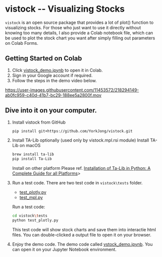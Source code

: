 # vistock -- Visualizing Stocks
`vistock` is an open source package that provides a lot of plot() function to visualizing stocks. For those who just want to use it directly without knowing too many details, I also provide a Colab notebook file, which can be used to plot the stock chart you want after simply filling out parameters on Colab Forms.

## Getting Started on Colab

1. Click [vistock_demo.ipynb](https://colab.research.google.com/github/YorkJong/vistock/blob/main/examples/vistock_demo.ipynb) to open it in Colab.
2. Sign in your Google account if required.
3. Follow the steps in the demo video below.

https://user-images.githubusercontent.com/11453572/218294149-ab0fc959-c40d-41b7-bc29-188ee5a2800f.mov


## Dive into it on your computer.

1. Install vistock from GitHub
    ```sh
    pip install git+https://github.com/YorkJong/vistock.git
    ```

2. Install TA-Lib optionally (used only by vistock.mpl.rsi module)
    Install TA-Lib on macOS
    ```sh
    brew install ta-lib
    pip install Ta-Lib
    ```
    Install on other platform Please ref. [Installation of Ta-Lib in Python: A Complete Guide for all Platforms](https://blog.quantinsti.com/install-ta-lib-python/)>

3. Run a test code.
    There are two test code in `vistock\tests` folder.
    * [test_plotly.py](https://github.com/YorkJong/vistock/blob/main/tests/test_plotly.py)
    * [test_mpl.py](https://github.com/YorkJong/vistock/blob/main/tests/test_mpl.py)
    
    Run a test code:
    ```sh
    cd vistock\tests
    python test_plotly.py
    ```
    This test code will show stock charts and save them into interactie html files.
    You can double-clicked a output file to open it on your browser.
    
4. Enjoy the demo code.
    The demo code called [vstock_demo.ipynb](https://github.com/YorkJong/vistock/blob/main/examples/vistock_demo.ipynb). You can open it on your Jupyter Notebook environment.
    
[//]: # (This may be the most platform independent comment)
